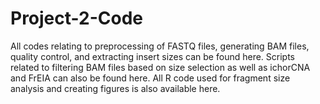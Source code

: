 # Project-2-Code
All codes relating to preprocessing of FASTQ files, generating BAM files, quality control, and extracting insert sizes can be found here.
Scripts related to filtering BAM files based on size selection as well as ichorCNA and FrEIA can also be found here. 
All R code used for fragment size analysis and creating figures is also available here.
